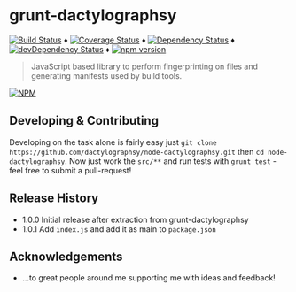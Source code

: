 # grunt-dactylographsy

[![Build Status](https://travis-ci.org/dactylographsy/node-dactylographsy.svg?branch=master)](https://travis-ci.org/dactylographsy/node-dactylographsy) ♦️
[![Coverage Status](https://coveralls.io/repos/dactylographsy/grunt-dactylographsy/badge.svg?branch=master&service=github)](https://coveralls.io/github/dactylographsy/grunt-dactylographsy?branch=master) ♦️
[![Dependency Status](https://david-dm.org/tdeekens/node-dactylographsy.svg?style=flat)](https://david-dm.org/dactylographsy/node-dactylographsy) ♦️
[![devDependency Status](https://david-dm.org/dactylographsy/node-dactylographsy/dev-status.svg)](https://david-dm.org/dactylographsy/node-dactylographsy#info=devDependencies) ♦️
[![npm version](https://badge.fury.io/js/node-dactylographsy.svg)](http://badge.fury.io/js/node-dactylographsy)

> JavaScript based library to perform fingerprinting on files and generating manifests used by build tools.

[![NPM](https://nodei.co/npm/node-dactylographsy.png)](https://nodei.co/npm/node-dactylographsy/)

## Developing & Contributing

Developing on the task alone is fairly easy just `git clone https://github.com/dactylographsy/node-dactylographsy.git` then `cd node-dactylographsy`.  Now just work the `src/**` and run tests with `grunt test` - feel free to submit a pull-request!

## Release History

- 1.0.0 Initial release after extraction from grunt-dactylographsy
- 1.0.1 Add `index.js` and add it as main to `package.json`

## Acknowledgements

- ...to great people around me supporting me with ideas and feedback!
